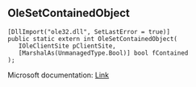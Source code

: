 ## OleSetContainedObject

```
[DllImport("ole32.dll", SetLastError = true)]
public static extern int OleSetContainedObject(
   IOleClientSite pClientSite,
   [MarshalAs(UnmanagedType.Bool)] bool fContained
);
```

Microsoft documentation: [Link](https://docs.microsoft.com/en-us/windows/win32/api/ole2/nf-ole2-olesetcontainedobject)
